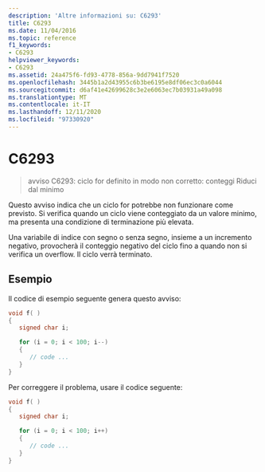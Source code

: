 ```yaml
---
description: 'Altre informazioni su: C6293'
title: C6293
ms.date: 11/04/2016
ms.topic: reference
f1_keywords:
- C6293
helpviewer_keywords:
- C6293
ms.assetid: 24a475f6-fd93-4778-856a-9dd7941f7520
ms.openlocfilehash: 3445b1a2d43955c6b3be6195e8df06ec3c0a6044
ms.sourcegitcommit: d6af41e42699628c3e2e6063ec7b03931a49a098
ms.translationtype: MT
ms.contentlocale: it-IT
ms.lasthandoff: 12/11/2020
ms.locfileid: "97330920"
---
```

# <a name="c6293"></a>C6293

> avviso C6293: ciclo for definito in modo non corretto: conteggi Riduci dal minimo

Questo avviso indica che un ciclo for potrebbe non funzionare come previsto. Si verifica quando un ciclo viene conteggiato da un valore minimo, ma presenta una condizione di terminazione più elevata.

Una variabile di indice con segno o senza segno, insieme a un incremento negativo, provocherà il conteggio negativo del ciclo fino a quando non si verifica un overflow. Il ciclo verrà terminato.

## <a name="example"></a>Esempio

Il codice di esempio seguente genera questo avviso:

```cpp
void f( )
{
   signed char i;

   for (i = 0; i < 100; i--)
   {
      // code ...
   }
}
```

Per correggere il problema, usare il codice seguente:

```cpp
void f( )
{
   signed char i;

   for (i = 0; i < 100; i++)
   {
      // code ...
   }
}
```
